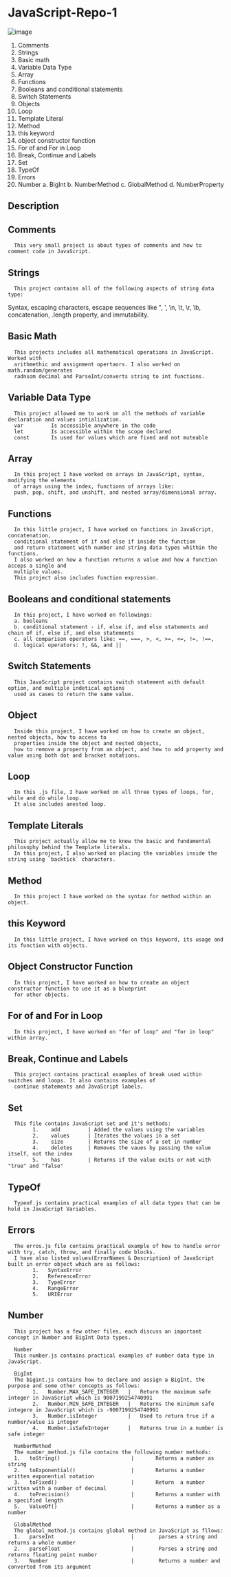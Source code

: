 # JavaScript-Repo-1
   ![image](https://github.com/Hameedullah-Asadi3300/JavaScript-Repo-1/assets/123219655/c68933bf-2e5e-46c3-9209-f407699ca923)

1. Comments
2. Strings
3. Basic math
4. Variable Data Type
5. Array
6. Functions
7. Booleans and conditional statements
8. Switch Statements
9. Objects
10. Loop
11. Template Literal
12. Method
13. this keyword
14. object constructor function
15. For of and For in Loop
16. Break, Continue and Labels
17. Set
18. TypeOf
19. Errors
20. Number
            a. BigInt
            b. NumberMethod
            c. GlobalMethod
            d. NumberProperty








   ##  Description

   ##  Comments
      This very small project is about types of comments and how to comment code in JavaScript.

   ##   Strings
      This project contains all of the following aspects of string data type:
   Syntax, escaping characters, escape sequences like \", \', \n, \t, \r, \b\, concatenation,
   .length property, and immutability.

   ## Basic Math
      This projects includes all mathematical operations in JavaScript. Worked with 
      arithmethic and assignment opertaors. I also worked on math.random/generates
      radnsom decimal and ParseInt/converts string to int functions.

   ## Variable Data Type
      This project allowed me to work on all the methods of variable declaration and values intialization.
      var         Is accessible anywhere in the code
      let         Is accessible within the scope declared 
      const       Is used for values which are fixed and not muteable

   ## Array
      In this project I have worked on arrays in JavaScript, syntax, modifying the elements
      of arrays using the index, functions of arrays like:
      push, pop, shift, and unshift, and nested array/dimensional array.

   ## Functions
      In this little project, I have worked on functions in JavaScript, concatenation, 
      conditional statement of if and else if inside the function
      and return statement with number and string data types whithin the functions.
      I also worked on how a function returns a value and how a function acceps a single and 
      multiple values.
      This project also includes function expression.

   ## Booleans and conditional statements
      In this project, I have worked on followings:
      a. booleans
      b. conditional statement - if, else if, and else statements and chain of if, else if, and else statements
      c. all comparison operators like: ==, ===, >, <, >=, <=, !=, !==,
      d. logical operators: !, &&, and ||

   ## Switch Statements
      This JavaScript project contains switch statement with default option, and multiple indetical options
      used as cases to return the same value.
      
   ## Object
      Inside this project, I have worked on how to create an object, nested objects, how to access to
      properties inside the object and nested objects,
      how to remove a property from an object, and how to add property and value using both dot and bracket notations.

   ## Loop
      In this .js file, I have worked on all three types of loops, for, while and do while loop.
      It also includes anested loop.

   ## Template Literals
      This project actually allow me to know the basic and fundamental philosophy behind the Template literals.
      In this project, I also worked on placing the variables inside the string using `backtick` characters.

   ## Method
      In this project I have worked on the syntax for method within an object.

   ## this Keyword
      In this little project, I have worked on this keyword, its usage and its function with objects.

   ## Object Constructor Function
      In this project, I have worked on how to create an object constructor function to use it as a blueprint
      for other objects.

   ## For of and For in Loop
      In this project, I have worked on "for of loop" and "for in loop" within array.

   ## Break, Continue and Labels
      This project contains practical examples of break used within switches and loops. It also contains examples of
      continue statements and JavaScript labels.

   ## Set
      This file contains JavaScript set and it's methods:
            1.    add         | Added the values using the variables
            2.    values      | Iterates the values in a set
            3.    size        | Returns the size of a set in number
            4.    deletes     | Removes the vaues by passing the value itself, not the index
            5.    has         | Returns if the value exits or not with "true" and "false"
      
   ## TypeOf
      Typeof.js contains practical examples of all data types that can be hold in JavaScript Variables.
   
   ## Errors
      The erros.js file contains practical example of how to handle error with try, catch, throw, and finally code blocks.
      I have also listed values(ErrorNames & Description) of JavaScript built in error object which are as follows:
            1.   SyntaxError
            2.   ReferenceError
            3.   TypeError
            4.   RangeError
            5.   URIError

   ## Number
      This project has a few other files, each discuss an important concept in Number and BigInt Data types.
      
      Number
      This number.js contains practical examples of number data type in JavaScript.  
      
      BigInt
      The bigint.js contains how to declare and assign a BigInt, the purpose and some other concepts as follows:
            1.   Number.MAX_SAFE_INTEGER   |   Return the maximum safe integer in JavaScript which is 9007199254740991
            2.   Number.MIN_SAFE_INTEGER   |   Returns the minimum safe integere in JavaScript which is -9007199254740991
            3.   Number.isInteger          |   Used to return true if a number/value is integer
            4.   Number.isSafeInteger      |   Returns true in a number is safe integer
            
      NumberMethod
      The number_method.js file contains the following number methods:
      1.   toString()                       |       Returns a number as string
      2.   toExponential()                  |       Returns a number written exponential notation
      3.   toFixed()                        |       Return  a number written with a number of decimal
      4.   toPrecision()                    |       Returns a number with a specified length
      5.   ValueOf()                        |       Returns a number as a number
      
      GlobalMethod
      The global_method.js contains global method in JavaScript as fllows:
      1.   parseInt                         |        parses a string and returns a whole number
      2.   parseFloat                       |        Parses a string and returns floating point number
      3.   Number                           |        Returns a number and converted from its argument
